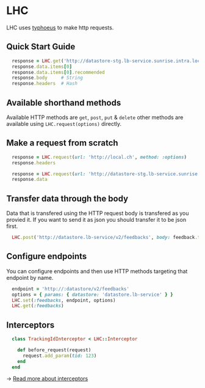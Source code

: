 LHC
===

LHC uses [typhoeus](https://github.com/typhoeus/typhoeus) to make http requests.

## Quick Start Guide

```ruby
  response = LHC.get('http://datastore-stg.lb-service.sunrise.intra.local.ch/v2/feedbacks', has_reviews: true)
  response.data.items[0]
  response.data.items[0].recommended
  response.body     # String
  response.headers  # Hash
```

## Available shorthand methods

Available HTTP methods are `get`, `post`, `put` & `delete` other methods are available using `LHC.request(options)` directly.

## Make a request from scratch

```ruby
  response = LHC.request(url: 'http://local.ch', method: :options)
  response.headers

  response = LHC.request(url: 'http://datastore-stg.lb-service.sunrise.intra.local.ch/v2/feedbacks', method: :get)
  response.data
```

## Transfer data through the body

Data that is transfered using the HTTP request body is transfered as you provied it.
If you want to send it as json you should transfer it to be json first.

```ruby
  LHC.post('http://datastore.lb-service/v2/feedbacks', body: feedback.to_json)
```

## Configure endpoints

You can configure endpoints and then use HTTP methods targeting that endpoint by name.

```ruby
  endpoint = 'http://:datastore/v2/feedbacks'
  options = { params: { datastore: 'datastore.lb-service' } }
  LHC.set(:feedbacks, endpoint, options)
  LHC.get(:feedbacks)
```

## Interceptors

```ruby
  class TrackingIdInterceptor < LHC::Interceptor

    def before_request(request)
      request.add_param(tid: 123)
    end
  end
```

→ [Read more about interceptors](docs/interceptors.md)
